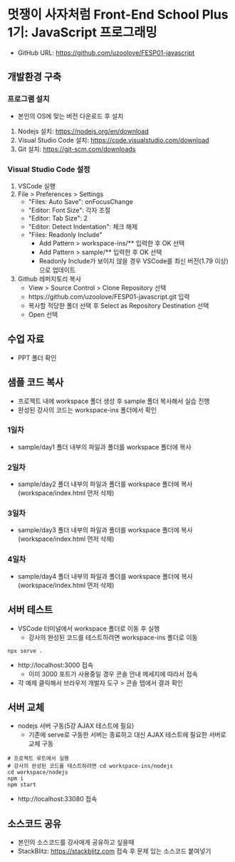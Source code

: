 # 멋쟁이 사자처럼 Front-End School Plus 1기: JavaScript 프로그래밍
* GitHub URL: https://github.com/uzoolove/FESP01-javascript

## 개발환경 구축
### 프로그램 설치
* 본인의 OS에 맞는 버전 다운로드 후 설치
1. Nodejs 설치: https://nodejs.org/en/download
2. Visual Studio Code 설치: https://code.visualstudio.com/download
3. Git 설치: https://git-scm.com/downloads

### Visual Studio Code 설정
1. VSCode 실행
2. File > Preferences > Settings
	* "Files: Auto Save": onFocusChange
	* "Editor: Font Size": 각자 조절
	* "Editor: Tab Size": 2
	* "Editor: Detect Indentation": 체크 해제
	* "Files: Readonly Include"
		- Add Pattern > workspace-ins/** 입력한 후 OK 선택
		- Add Pattern > sample/** 입력한 후 OK 선택
		- Readonly Include가 보이지 않을 경우 VSCode를 최신 버전(1.79 이상)으로 업데이트
3. Github 레퍼지토리 복사
	* View > Source Control > Clone Repository 선택
	* <nohyper>https</nohyper>://github.com/uzoolove/FESP01-javascript.git 입력
	* 복사할 적당한 폴더 선택 후 Select as Repository Destination 선택
	* Open 선택

## 수업 자료
* PPT 폴더 확인

## 샘플 코드 복사
* 프로젝트 내에 workspace 폴더 생성 후 sample 폴더 복사해서 실습 진행
* 완성된 강사의 코드는 workspace-ins 폴더에서 확인
### 1일차
* sample/day1 폴더 내부의 파일과 폴더를 workspace 폴더에 복사
### 2일차
* sample/day2 폴더 내부의 파일과 폴더를 workspace 폴더에 복사(workspace/index.html 먼저 삭제)
### 3일차
* sample/day3 폴더 내부의 파일과 폴더를 workspace 폴더에 복사(workspace/index.html 먼저 삭제)
### 4일차
* sample/day4 폴더 내부의 파일과 폴더를 workspace 폴더에 복사(workspace/index.html 먼저 삭제)

## 서버 테스트
* VSCode 터미널에서 workspace 폴더로 이동 후 실행
  - 강사의 완성된 코드를 테스트하려면 workspace-ins 폴더로 이동
```
npx serve .
```
* http://localhost:3000 접속
  - 이미 3000 포트가 사용중일 경우 콘솔 안내 메세지에 따라서 접속
* 각 예제 클릭해서 브라우저 개발자 도구 > 콘솔 탭에서 결과 확인

## 서버 교체
* nodejs 서버 구동(5강 AJAX 테스트에 필요)
  - 기존에 serve로 구동한 서버는 종료하고 대신 AJAX 테스트에 필요한 서버로 교체 구동
```
# 프로젝트 루트에서 실행
# 강사의 완성된 코드를 테스트하려면 cd workspace-ins/nodejs
cd workspace/nodejs
npm i
npm start
```
* http://localhost:33080 접속

## 소스코드 공유
* 본인의 소스코드를 강사에게 공유하고 싶을때
* StackBlitz: https://stackblitz.com 접속 후 문제 있는 소스코드 붙여넣기

